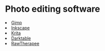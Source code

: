 # Photo editing software

<li><a href="https://www.gimp.org/">Gimp</a></li>
<li><a href="https://inkscape.org/">Inkscape</a></li>
<li><a href="https://krita.org/en/">Krita</a></li>
<li><a href="https://www.darktable.org/">Darktable</a></li>
<li><a href="https://www.rawtherapee.com/">RawTherapee</a></li>
